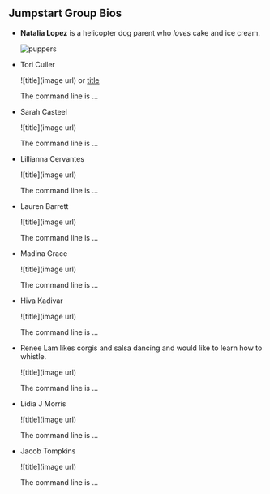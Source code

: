 ## Jumpstart Group Bios

- **Natalia Lopez** is a helicopter dog parent who *loves* cake and ice cream.

   ![puppers](https://encrypted-tbn0.gstatic.com/images?q=tbn%3AANd9GcQq4YXHU5CzMxbh3ZV4tyNJ2UqcD5wxmObunw&usqp=CAU)

- Tori Culler

  ![title](image url) or [title](url)
  
  The command line is ...

- Sarah Casteel

  ![title](image url)
  
  The command line is ...

- Lillianna Cervantes

  ![title](image url)
  
  The command line is ...
  
- Lauren Barrett

  ![title](image url)
  
  The command line is ...
  
- Madina Grace

  ![title](image url)
  
  The command line is ...
  
- Hiva Kadivar

  ![title](image url)
  
  The command line is ...
  
- Renee Lam likes corgis and salsa dancing and would like to learn how to whistle.

  ![title](image url)
  
  The command line is ...
  
- Lidia J Morris

  ![title](image url)
  
  The command line is ...
  
- Jacob Tompkins

  ![title](image url)
  
  The command line is ...
  
